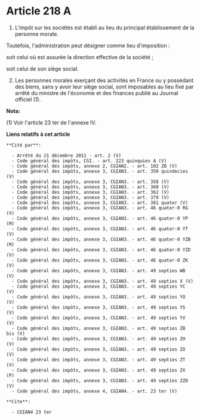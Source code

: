# Article 218 A

1. L'impôt sur les sociétés est établi au lieu du principal établissement de la personne morale.

Toutefois, l'administration peut désigner comme lieu d'imposition :

soit celui où est assurée la direction effective de la société ;

soit celui de son siège social.

2. Les personnes morales exerçant des activités en France ou y possédant des biens, sans y avoir leur siège social, sont
imposables au lieu fixé par arrêté du ministre de l'économie et des finances publié au Journal officiel (1).

**Nota:**

(1) Voir l'article 23 ter de l'annexe IV.

**Liens relatifs à cet article**

	**Cité par**:

	  - Arrêté du 21 décembre 2011 - art. 2 (V)
	  - Code général des impôts, CGI. - art. 223 quinquies A (V)
	  - Code général des impôts, annexe 2, CGIAN2. - art. 102 ZB (V)
	  - Code général des impôts, annexe 3, CGIAN3. - art. 350 quindecies (V)
	  - Code général des impôts, annexe 3, CGIAN3. - art. 358 (V)
	  - Code général des impôts, annexe 3, CGIAN3. - art. 360 (V)
	  - Code général des impôts, annexe 3, CGIAN3. - art. 362 (V)
	  - Code général des impôts, annexe 3, CGIAN3. - art. 379 (V)
	  - Code général des impôts, annexe 3, CGIAN3. - art. 381 quater (V)
	  - Code général des impôts, annexe 3, CGIAN3. - art. 46 quater-0 RG (V)
	  - Code général des impôts, annexe 3, CGIAN3. - art. 46 quater-0 YP (M)
	  - Code général des impôts, annexe 3, CGIAN3. - art. 46 quater-0 YT (V)
	  - Code général des impôts, annexe 3, CGIAN3. - art. 46 quater-0 YZB (M)
	  - Code général des impôts, annexe 3, CGIAN3. - art. 46 quater-0 YZD (V)
	  - Code général des impôts, annexe 3, CGIAN3. - art. 46 quater-0 ZK (V)
	  - Code général des impôts, annexe 3, CGIAN3. - art. 49 septies WB (V)
	  - Code général des impôts, annexe 3, CGIAN3. - art. 49 septies X (V)
	  - Code général des impôts, annexe 3, CGIAN3. - art. 49 septies YC (V)
	  - Code général des impôts, annexe 3, CGIAN3. - art. 49 septies YO (V)
	  - Code général des impôts, annexe 3, CGIAN3. - art. 49 septies YS (V)
	  - Code général des impôts, annexe 3, CGIAN3. - art. 49 septies YV (V)
	  - Code général des impôts, annexe 3, CGIAN3. - art. 49 septies ZB bis (V)
	  - Code général des impôts, annexe 3, CGIAN3. - art. 49 septies ZH (V)
	  - Code général des impôts, annexe 3, CGIAN3. - art. 49 septies ZO (V)
	  - Code général des impôts, annexe 3, CGIAN3. - art. 49 septies ZT (V)
	  - Code général des impôts, annexe 3, CGIAN3. - art. 49 septies ZX (P)
	  - Code général des impôts, annexe 3, CGIAN3. - art. 49 septies ZZD (V)
	  - Code général des impôts, annexe 4, CGIAN4. - art. 23 ter (V)

	**Cite**:

	  - CGIAN4 23 ter

